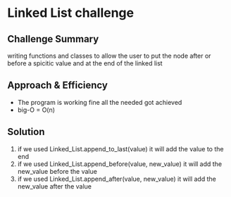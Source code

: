 # Linked List challenge

## Challenge Summary
writing functions and classes to allow the user to put the node after or before a spicitic value and at the end of the linked list

## Approach & Efficiency
- The program is working fine all the needed got achieved  
- big-O = O(n)

## Solution
1. if we used Linked_List.append_to_last(value) it will add the value to the end 
1. if we used Linked_List.append_before(value, new_value) it will add the new_value before the value  
1. if we used Linked_List.append_after(value, new_value) it will add the new_value after the value  
